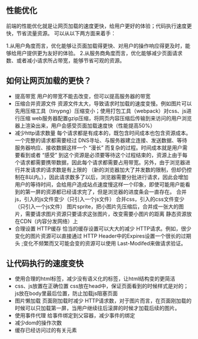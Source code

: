 ## 性能优化
前端的性能优化就是让网页加载的速度更快，给用户更好的体验；代码执行速度更快，节省流量资源。
可以从以下两方面来着手：

1.从用户角度而言，优化能够让页面加载得更快、对用户的操作响应得更及时，能够给用户提供更为友好的体验。
2.从服务商角度而言，优化能够减少页面请求数、或者减小请求所占带宽，能够节省可观的资源。
## 如何让网页加载的更快？
- 提高带宽
用户的带宽不能去改变，但可以提高服务器的带宽
- 压缩合并资源文件
资源文件太大，导致请求时加载的速度变慢。例如图片可以先用压缩工具（tinypng）压缩变小；使用打包工具（webpack）对css、js进行压缩
web服务器配置gzip压缩，将网页内容压缩后传输到来访问的用户浏览器上渲染出来，用户会感受页面加载速度快（性能提高50%）
- 减少http请求数量
每个请求都是有成本的，既包含时间成本也包含资源成本。一个完整的请求都需要经过 DNS寻址、与服务器建立连接、发送数据、等待服务器响应、接收数据这样一个 “漫长” 而复杂的过程。时间成本就是用户需要看到或者 “感受” 到这个资源是必须要等待这个过程结束的，资源上由于每个请求都需要携带数据，因此每个请求都需要占用带宽。另外，由于浏览器进行并发请求的请求数是有上限的 （新的浏览器加大了并发数的限制，但却仍控制在8以内。），因此请求数多了以后，浏览器需要分批进行请求，因此会增加用户的等待时间，会给用户造成站点速度慢这样一个印象，即使可能用户能看到的第一屏的资源都已经请求完了，但是浏览器的进度条会一直存在。
合并js，引入的js文件变少（只引入一个js文件）
合并css，引入的css文件变少（只引入一个js文件）
图片sprite，把小图片先压缩后，合并成一张大的图片，需要请求图片资源只要请求这张图片，改变需要小图片的距离
静态资源放在CDN（内容分发网络）上
- 合理设置 HTTP缓存
恰当的缓存设置可以大大的减少 HTTP请求。例如，很少变化的图片资源可以直接通过 HTTP Header中的Expires设置一个很长的过期头 ;变化不频繁而又可能会变的资源可以使用 Last-Modifed来做请求验证。
## 让代码执行的速度变快
- 使用合理的html标签，减少没有语义化的标签，让html结构变的更简洁
- css、js放置在正确位置
css放在head中，保证页面看到的时候样式是对的；js放在body里最后位置，防止加载js阻塞页面
- 图片懒加载
页面刚加载时减少 HTTP请求数，对于图片而言，在页面刚加载的时候可以只加载第一屏，当用户继续往后滚屏的时候才加载后续的图片。
- 使用事件代理
给事件绑定到父容器，减少事件的绑定
- 减少dom的操作次数
- 缓存已经访问过的有关元素
